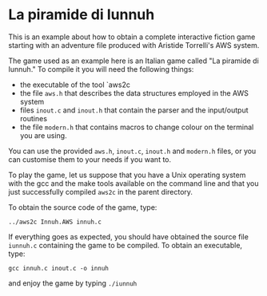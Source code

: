 # La piramide di Iunnuh

This is an example about how to obtain a complete interactive fiction game
starting with an adventure file produced with Aristide Torrelli's AWS system.

The game used as an example here is an Italian game called "La piramide di 
Iunnuh." To compile it you will need the following things:

- the executable of the tool `aws2c
- the file `aws.h` that describes the data structures employed in the AWS system
- files `inout.c` and `inout.h` that contain the parser and the input/output
routines
- the file `modern.h` that contains macros to change colour on the terminal you 
are using.

You can use the provided `aws.h`, `inout.c`, `inout.h` and `modern.h` files, 
or you can  customise them to your needs if you want to.

To play the game, let us suppose that you have a Unix operating system with the
gcc and the make tools available on the command line and that you just
successfully compiled `aws2c` in the parent directory.

To obtain the source code of the game, type: 

`../aws2c Innuh.AWS innuh.c`

If everything goes as expected, you should have obtained the source file
`iunnuh.c` containing the game to be compiled. To obtain an executable,
type:

`gcc innuh.c inout.c -o innuh`

and enjoy the game by typing `./iunnuh`